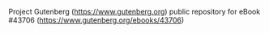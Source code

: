 Project Gutenberg (https://www.gutenberg.org) public repository for eBook #43706 (https://www.gutenberg.org/ebooks/43706)
